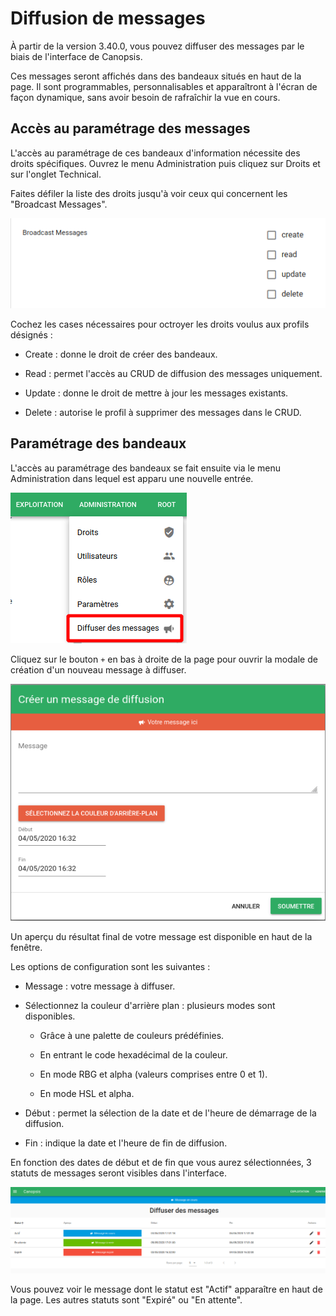 # Diffusion de messages

À partir de la version 3.40.0, vous pouvez diffuser des messages par le biais de l'interface de Canopsis.

Ces messages seront affichés dans des bandeaux situés en haut de la page. Il sont programmables, personnalisables et apparaîtront à l'écran de façon dynamique, sans avoir besoin de rafraîchir la vue en cours.

## Accès au paramétrage des messages

L'accès au paramétrage de ces bandeaux d'information nécessite des droits spécifiques. Ouvrez le menu Administration puis cliquez sur Droits et sur l'onglet Technical.

Faites défiler la liste des droits jusqu'à voir ceux qui concernent les "Broadcast Messages".

![Droits CRUD diffuser des messages](img/droits-crud-broadcast-messages.png)

Cochez les cases nécessaires pour octroyer les droits voulus aux profils désignés :

- Create : donne le droit de créer des bandeaux.

- Read : permet l'accès au CRUD de diffusion des messages uniquement.

- Update : donne le droit de mettre à jour les messages existants.

- Delete : autorise le profil à supprimer des messages dans le CRUD.

## Paramétrage des bandeaux

L'accès au paramétrage des bandeaux se fait ensuite via le menu Administration dans lequel est apparu une nouvelle entrée.

![Accès CRUD diffuser des messages](img/acces-crud-broadcast-messages.png)

Cliquez sur le bouton `+` en bas à droite de la page pour ouvrir la modale de création d'un nouveau message à diffuser.

![Modale de création nouveau message](img/modale-creation-broadcast-message.png)

Un aperçu du résultat final de votre message est disponible en haut de la fenêtre.

Les options de configuration sont les suivantes :

- Message : votre message à diffuser.

- Sélectionnez la couleur d'arrière plan : plusieurs modes sont disponibles.

    - Grâce à une palette de couleurs prédéfinies.

    - En entrant le code hexadécimal de la couleur.

    - En mode RBG et alpha (valeurs comprises entre 0 et 1).

    - En mode HSL et alpha.

- Début : permet la sélection de la date et de l'heure de démarrage de la diffusion.

- Fin : indique la date et l'heure de fin de diffusion.

En fonction des dates de début et de fin que vous aurez sélectionnées, 3 statuts de messages seront visibles dans l'interface.

![Affichage des différents types de messages](img/differents-types-de-broadcast-messages.png)

Vous pouvez voir le message dont le statut est "Actif" apparaître en haut de la page. Les autres statuts sont "Expiré" ou "En attente".
